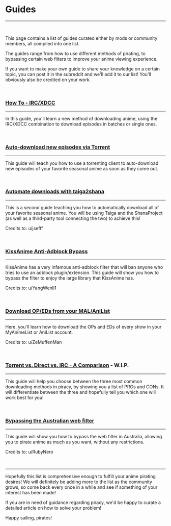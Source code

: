 # **Guides**

---

&nbsp;

This page contains a list of guides curated either by mods or community members, all compiled into one list.

The guides range from how to use different methods of pirating, to bypassing certain web filters to improve your anime viewing experience.

If you want to make your own guide to share your knowledge on a certain topic, you can post it in the subreddit and we'll add it to our list! You'll obviously also be credited on your work.

&nbsp;

### **[How To - IRC/XDCC](https://reddit.com/r/animepiracy/wiki/main/guides/irc)**

---

In this guide, you'll learn a new method of downloading anime, using the IRC/XDCC combination to download episodes in batches or single ones.

&nbsp;

### **[Auto-download new episodes via Torrent](https://reddit.com/r/animepiracy/wiki/main/guides/torrent)**

---

This guide will teach you how to use a torrenting client to auto-download new episodes of your favorite seasonal anime as soon as they come out.

&nbsp;

### **[Automate downloads with taiga2shana](https://www.reddit.com/r/animepiracy/wiki/main/guides/shana)**

---

This is a second guide teaching you how to automatically download all of your favorite seasonal anime. You will be using Taiga and the ShanaProject (as well as a third-party tool connecting the two) to achieve this!

Credits to: u/jsefff

&nbsp;

### **[KissAnime Anti-Adblock Bypass](https://reddit.com/r/animepiracy/wiki/main/guides/kissanime)**

---

KissAnime has a very infamous anti-adblock filter that will ban anyone who tries to use an adblock plugin/extension. This guide will show you how to bypass the filter to enjoy the large library that KissAnime has.

Credits to: u/YangWenli1

&nbsp;

### **[Download OP/EDs from your MAL/AniList](https://reddit.com/r/animepiracy/wiki/main/guides/op-ed)**

---

Here, you'll learn how to download the OPs and EDs of every show in your MyAnimeList or AniList account.

Credits to: u/ZeMuffenMan

&nbsp;

### **[Torrent vs. Direct vs. IRC - A Comparison](https://example.com) - W.I.P.** 

---

This guide will help you choose between the three most common downloading methods in piracy, by showing you a list of PROs and CONs. It will differentiate between the three and hopefully tell you which one will work best for you!

&nbsp;

### **[Bypassing the Australian web filter](https://reddit.com/r/animepiracy/wiki/main/guides/filter)**

---

This guide will show you how to bypass the web filter in Australia, allowing you to pirate anime as much as you want, without any restrictions.

Credits to: u/RubyNero

&nbsp;

---

Hopefully this list is comprehensive enough to fulfill your anime pirating desires! We will definitely be adding more to the list as the community grows, so come back every once in a while and see if something of your interest has been made!

If you are in need of guidance regarding piracy, we'd be happy to curate a detailed article on how to solve your problem!

Happy sailing, pirates!

&nbsp;
